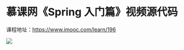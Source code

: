 # 慕课网《Spring 入门篇》视频源代码


课程地址：https://www.imooc.com/learn/196

![](https://cdn.nlark.com/yuque/0/2020/png/576791/1609001906719-a1f6c5ce-4572-4688-9872-a7ae3e947bb0.png?x-oss-process=image%2Fresize%2Cw_1238)
